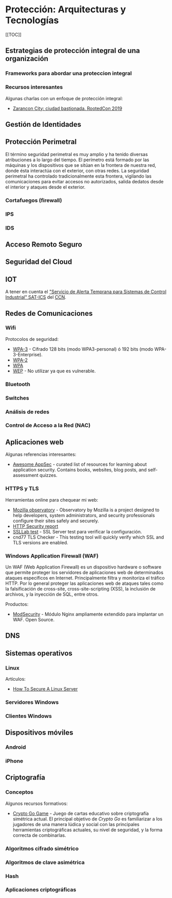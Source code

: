 # Protección: Arquitecturas y Tecnologías

[[TOC]]

## Estrategias de protección integral de una organización

### Frameworks para abordar una proteccion integral

### Recursos interesantes
Algunas charlas con un enfoque de protección integral:
* [Zarancon City: ciudad bastionada. RootedCon 2019](https://www.youtube.com/watch?v=VJIzFuTTRb4&feature=youtu.be)


## Gestión de Identidades

## Protección Perimetral

El  término  seguridad  perimetral  es  muy  amplio  y  ha  tenido  diversas  atribuciones  a  lo  largo del tiempo. El perímetro está formado por
las máquinas y los dispositivos que se sitúan en la frontera de nuestra red, donde ésta interactúa con el exterior, con otras redes. La seguridad
perimetral  ha  controlado  tradicionalmente  esta  frontera,  vigilando  las  comunicaciones  para evitar accesos no autorizados, salida dedatos desde
el interior y ataques desde el exterior.

### Cortafuegos (firewall)

### IPS

### IDS

## Acceso Remoto Seguro

## Seguridad del Cloud

## IOT

A tener en cuenta el ["Servicio de Alerta Temprana para Sistemas de Control Industrial" SAT-ICS](https://www.ccn-cert.cni.es/gestion-de-incidentes/sistema-de-alerta-temprana-sat/sat-ics.html) del [CCN](https://www.ccn-cert.cni.es/).


## Redes de Comunicaciones

### Wifi

Protocolos de seguridad:

- [WPA-3](https://es.wikipedia.org/wiki/WPA3) - Cifrado 128 bits (modo WPA3-personal) ó 192 bits (modo WPA-3-Enterprise).
- [WPA-2](https://es.wikipedia.org/wiki/WPA2)
- [WPA](https://es.wikipedia.org/wiki/Wi-Fi_Protected_Access)
- [WEP](https://es.wikipedia.org/wiki/Wired_Equivalent_Privacy) - No utilizar ya que es vulnerable.

### Bluetooth

### Switches

### Análisis de redes


### Control de Acceso a la Red (NAC)


## Aplicaciones web

Algunas referencias interesantes:

- [Awesome AppSec](https://github.com/paragonie/awesome-appsec) - curated list of resources for learning about application security. Contains books,
  websites, blog posts, and self-assessment quizzes.


### HTTPS y TLS

Herramientas online para chequear mi web: 

- [Mozilla observatory](https://observatory.mozilla.org) - Observatory by Mozilla is a project designed to help developers, system administrators, 
  and security professionals configure their sites safely and securely.
- [HTTP Security report](https://httpsecurityreport.com/)
- [SSLLab test](https://www.ssllabs.com/ssltest/) - SSL Server test para verificar la configuración.
- cnd77 TLS Checker - This testing tool will quickly verify which SSL and TLS versions are enabled.

### Windows Application Firewall (WAF)

Un WAF (Web Application Firewall) es un dispositivo hardware o software que permite proteger los servidores de aplicaciones web de
determinados ataques específicos en Internet. Principalmente filtra y monitoriza el tráfico HTTP. 
Por lo general proteger las aplicaciones web de ataques tales como la falsificación de cross-site, cross-site-scripting (XSS), 
la inclusión de archivos, y la inyección de SQL, entre otros. 

Productos:

- [ModSecurity](https://github.com/SpiderLabs/ModSecurity-nginx) - Módulo Nginx ampliamente extendido para implantar un WAF. Open Source.

## DNS

## Sistemas operativos

### Linux

Artículos:

- [How To Secure A Linux Server](https://github.com/imthenachoman/How-To-Secure-A-Linux-Server)

### Servidores Windows

### Clientes Windows

## Dispositivos móviles

### Android

### iPhone

## Criptografía

### Conceptos

Algunos recursos formativos:

- [Crypto Go Game](https://www.cryptogogame.com/ES/juego) - Juego de cartas educativo sobre criptografía simétrica actual. El principal objetivo de _Crypto Go_ es
  familiarizar a los jugadores de una manera lúdica y social con las principales herramientas criptográficas actuales,
  su nivel de seguridad, y la forma correcta de combinarlas.

### Algoritmos cifrado simétrico

### Algoritmos de clave asimétrica 

### Hash

### Aplicaciones criptográficas

